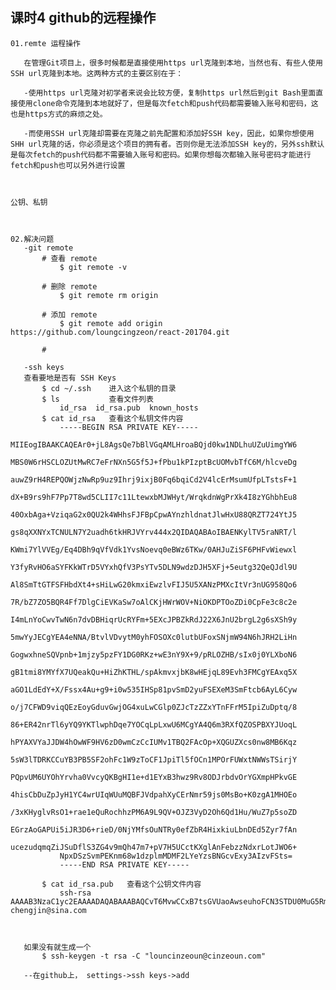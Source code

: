 ## 课时4 github的远程操作
    01.remte 运程操作

       在管理Git项目上，很多时候都是直接使用https url克隆到本地，当然也有、有些人使用SSH url克隆到本地。这两种方式的主要区别在于：

       -使用https url克隆对初学者来说会比较方便，复制https url然后到git Bash里面直接使用clone命令克隆到本地就好了，但是每次fetch和push代码都需要输入账号和密码，这也是https方式的麻烦之处。

       -而使用SSH url克隆却需要在克隆之前先配置和添加好SSH key，因此，如果你想使用SHH url克隆的话，你必须是这个项目的拥有者。否则你是无法添加SSH key的，另外ssh默认是每次fetch的push代码都不需要输入账号和密码。如果你想每次都输入账号密码才能进行fetch和push也可以另外进行设置



    公钥、私钥



    02.解决问题
       -git remote
           # 查看 remote
               $ git remote -v

           # 删除 remote
               $ git remote rm origin

           # 添加 remote
               $ git remote add origin https://github.com/loungcingzeon/react-201704.git

           #

       -ssh keys
       查看要地是否有 SSH Keys
           $ cd ~/.ssh    进入这个私钥的目录
           $ ls           查看文件列表
               id_rsa  id_rsa.pub  known_hosts
           $ cat id_rsa   查看这个私钥文件内容
               -----BEGIN RSA PRIVATE KEY-----
               MIIEogIBAAKCAQEAr0+jL8AgsQe7bBlVGqAMLHroaBQjd0kw1NDLhuUZuUimgYW6
               MBS0W6rHSCLOZUtMwRC7eFrNXn5G5f5J+fPbu1kPIzptBcUOMvbTfC6M/hlcveDg
               auwZ9rH4REPQOWjzNwRp9uz9Ihrj9ixjB0Fq6bqiCd2V4lcErMsumUfpLTstsF+1
               dX+B9rs9hF7Pp7T8wd5CLII7c11LtewxbMJWHyt/WrqkdnWgPrXk4I8zYGhbhEu8
               40OxbAga+VziqaG2x0QU2k4WHhsFJFBpCpwAYnzhldnatJlwHxU88QRZT724YtJ5
               gs8qXXNYxTCNULN7Y2uadh6tkHRJVYrv444x2QIDAQABAoIBAENKylTV5raNRT/l
               KWmi7YlVVEg/Eq4DBh9qVfVdk1YvsNoevq0eBWz6TKw/0AHJuZiSF6PHFvWiewxl
               Y3fyRvHO6aSYFKkWTrD5VYxhQfV3PsYTv5DLN9wdzDJH5XFj+5eutg32QeQJdl9U
               Al8SmTtGTFSFHbdXt4+sHiLwG20kmxiEwzlvFIJ5U5XANzPMXcItVr3nUG958Qo6
               7R/bZ7ZO5BQR4Ff7DlgCiEVKaSw7oAlCKjHWrWOV+NiOKDPTOoZDi0CpFe3c8c2e
               I4mLnYoCwvTwN6n7dvDBHiqrUcRYFm+5EXcJPBZkRdJ22X6JnU2brgL2g6sXSh9y
               5mwYyJECgYEA4eNNA/BtvlVDvytM0yhFOSOXc0lutbUFoxSNjmW94N6hJRH2LiHn
               GogwxhneSQVpnb+1mjzy5pzFY1DG0RKz+wE3nY9X+9/pRLOZHB/sIx0j0YLXboN6
               gB1tmi8YMYfX7UQeakQu+HiZhKTHL/spAkmvxjbK8wHEjqL89Evh3FMCgYEAxq5X
               aGO1LdEdY+X/Fssx4Au+g9+i0w535IHSp81pvSmD2yuFSEXeM3SmFtcb6AyL6Cyw
               o/j7CFWD9viqQEzEoyGduvGwjOG4xuLwCGlp0ZJcTzZZxYTnFFrM5IpiZuDptq/8
               86+ER42nrTl6yYQ9YKTlwphDqe7YOCqLpLxwU6MCgYA4Q6m3RXfQZOSPBXYJUoqL
               hPYAXVYaJJDW4hOwWF9HV6zD0wmCzCcIUMv1TBQ2FAcOp+XQGUZXcs0nw8MB6Kqz
               5sW3lTDRKCCuYB3PB5SF2ohFc1W9zToCF1JpiTl5fOCn1MPOrFUWxtNWWsTSirjY
               PQpvUM6UYOhYrvha0VvcyQKBgHI1e+d1EYxB3hwz9Rv8ODJrbdvOrYGXmpHPkvGE
               4hisCbDuZpJyH1YC4wrUIqWUuMQBFJVdpahXyCErNmr59js0MsBo+K0zgA1MHOEo
               /3xKHyglvRsO1+rae1eQuRochhzPM6A9L9QV+OJZ3VyD2Oh6Qd1Hu/WuZ7p5soZD
               EGrzAoGAPUi5iJR3D6+rieD/0NjYMfsOuNTRy0efZbR4HixkiuLbnDEd5Zyr7fAn
               ucezudqmqZiJSuDflS3ZG4v9mQh47m7+pV7H5UCctKXglAnFebzzNdxrLotJWO6+
               NpxDSzSvmPEKnm68w1dzplmMDMF2LYeYzsBNGcvExy3AIzvFSts=
               -----END RSA PRIVATE KEY-----

           $ cat id_rsa.pub   查看这个公钥文件内容
               ssh-rsa AAAAB3NzaC1yc2EAAAADAQABAAABAQCvT6MvwCCxB7tsGVUaoAwseuhoFCN3STDU0MuG5Rm5SKaBhbowFLRbqsdIIs5lS0zBELt4Ws1efkbl/kn589u7WQ8jOm0FxQ4y9tN8Loz+GVy94OBq7Bn2sfhEQ9A5aPM3BGn27P0iGuP2LGMHQWrpuqIJ3ZXiVwSsyy6ZR+ktOy2wX7V1f4H2uz2EXs+ntPzB3kIsgjtzXUu17DFswlYfK39auqR2daA+teTgjzNgaFuES7zjQ7FsCBr5XOKpobbHRBTaThYeGwUkUGkKnABifOGV2dq0mXAfFTzxBFlPvbhi0nmCzypdc1jFMI1Qs3tja5p2Hq2QdElViu/jjjHZ chengjin@sina.com



       如果没有就生成一个
           $ ssh-keygen -t rsa -C "louncinzeoun@cinzeoun.com"

       --在github上， settings->ssh keys->add
